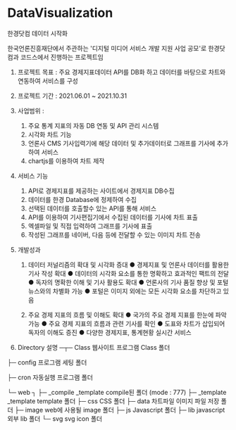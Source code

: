 # DataVisualization
한경닷컴 데이터 시작화 

한국언론진흥재단에서 주관하는 '디지털 미디어 서비스 개발 지원 사업 공모'로  한경닷컴과 코드스에서 진행하는 프로젝트임

1. 프로젝트 목표 : 주요 경제지표데이터 API를 DB화 하고 데이터를 바탕으로 차트와 연동하여 서비스를 구성

2. 프로젝트 기간 : 2021.06.01 ~ 2021.10.31

3. 사업범위 :
   1) 주요 통계 지표의 자동 DB 연동 및 API 관리 시스템 
   2) 시각화 차트 기능
   3) 언론사 CMS 기사입력기에 해당 데이터 및 추가데이터로 그래프를 기사에 추가하여 서비스
   4) chartjs를 이용하여 차트 제작

4. 서비스 기능
   1) API로 경제지표를 제공하는 사이트에서 경제지표 DB수집 
   2) 데이터를 한경 Database에 정제하여 수집
   3) 선택된 데이터를 호출할수 있는 API를 통해 서비스
   4) API를 이용하여 기사편집기에서 수집된 데이터를 기사에 차트 표출
   5) 엑셀파일 및 직접 입력하여 그래프를 기사에 표출 
   6) 작성된 그래프를 네이버, 다음 등에 전달할 수 있는 이미지 차트 전송 

5. 개발성과
   1) 데이터 저널리즘의 확대 및 시각화 증대
      ● 경제지표 및 언론사 데이터를 활용한 기사 작성 확대
      ● 데이터의 시각화 요소를 통한 명확하고 효과적인 팩트의 전달
      ● 독자의 명확한 이해 및 기사 활용도 확대
      ● 언론사의 기사 품질 향상 및 포털 뉴스와의 차별화 가능
      ● 포털은 이미지 외에는 모든 시각화 요소를 차단하고 있음

   2) 주요 경제 지표의 흐름 및 이해도 확대
      ● 국가의 주요 경제 지표를 한눈에 파악 가능
      ● 주요 경제 지표의 흐름과 관련 기사를 확인
      ● 도표와 차트가 삽입되어 독자의 이해도 증진
      ● 다양한 경제지표, 통계현황 실시간 서비스

6) Directory 설명
─┬─ Class               웹사이트 프로그램 Class 폴더

 ├─ config              프로그램 세팅 폴더
 
 ├─ cron                자동실행 프로그램 폴더
 
 └─ web ┐
        ├─ _compile     _template compile된  폴더 (mode : 777)
        ├─ _template    _template template  폴더
        ├─ css          CSS  폴더
        ├─ data         차트파일 이미지 파일 저장 폴더
        ├─ image        web에 사용될 image  폴더
        ├─ js           Javascript 폴더
        ├─ lib          javascript 외부 lib 폴더
        └─ svg          svg icon 폴더
        

